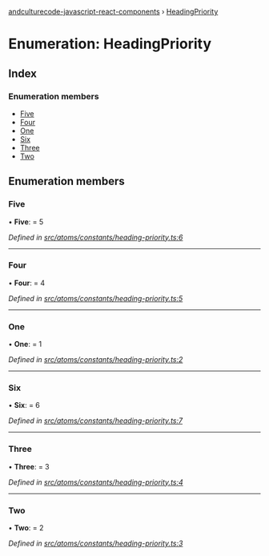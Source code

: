 [andculturecode-javascript-react-components](../README.md) › [HeadingPriority](headingpriority.md)

# Enumeration: HeadingPriority

## Index

### Enumeration members

* [Five](headingpriority.md#five)
* [Four](headingpriority.md#four)
* [One](headingpriority.md#one)
* [Six](headingpriority.md#six)
* [Three](headingpriority.md#three)
* [Two](headingpriority.md#two)

## Enumeration members

###  Five

• **Five**: = 5

*Defined in [src/atoms/constants/heading-priority.ts:6](https://github.com/AndcultureCode/AndcultureCode.JavaScript.React.Components/blob/1237fb1/src/atoms/constants/heading-priority.ts#L6)*

___

###  Four

• **Four**: = 4

*Defined in [src/atoms/constants/heading-priority.ts:5](https://github.com/AndcultureCode/AndcultureCode.JavaScript.React.Components/blob/1237fb1/src/atoms/constants/heading-priority.ts#L5)*

___

###  One

• **One**: = 1

*Defined in [src/atoms/constants/heading-priority.ts:2](https://github.com/AndcultureCode/AndcultureCode.JavaScript.React.Components/blob/1237fb1/src/atoms/constants/heading-priority.ts#L2)*

___

###  Six

• **Six**: = 6

*Defined in [src/atoms/constants/heading-priority.ts:7](https://github.com/AndcultureCode/AndcultureCode.JavaScript.React.Components/blob/1237fb1/src/atoms/constants/heading-priority.ts#L7)*

___

###  Three

• **Three**: = 3

*Defined in [src/atoms/constants/heading-priority.ts:4](https://github.com/AndcultureCode/AndcultureCode.JavaScript.React.Components/blob/1237fb1/src/atoms/constants/heading-priority.ts#L4)*

___

###  Two

• **Two**: = 2

*Defined in [src/atoms/constants/heading-priority.ts:3](https://github.com/AndcultureCode/AndcultureCode.JavaScript.React.Components/blob/1237fb1/src/atoms/constants/heading-priority.ts#L3)*
